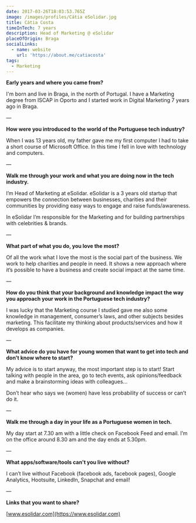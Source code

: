 ```yaml
---
date: 2017-03-26T18:03:53.765Z
image: /images/profiles/Cátia eSolidar.jpg
title: Cátia Costa
timeInTech: 7 years
description: Head of Marketing @ eSolidar
placeOfOrigin: Braga
socialLinks:
  - name: website
    url: 'https://about.me/catiacosta'
tags:
  - Marketing
---
```


**Early years and where you
came from?**

I'm born and live in Braga, in the north of Portugal. I have a Marketing degree from ISCAP in Oporto and I started work in Digital Marketing 7 years ago in Braga.

—

**How were you introduced
to the world of the Portuguese tech industry?**

When I was 13 years old, my father gave me my first computer I had to take a short course of Microsoft Office. In this time I fell in love with technology and computers.

—

**Walk me through your work
and what you are doing now in the tech industry.**

I’m Head of Marketing at eSolidar. eSolidar is a 3 years old startup that empowers the connection between businesses, charities and their communities by providing easy ways to engage and raise funds/awareness.

In eSolidar I’m responsible for the Marketing and for building partnerships with celebrities & brands.

— 

**What part of what you do,
you love the most?**

Of all the work what I love the most is the social part of the business. We work to help charities and people in need. It shows a new approach where it’s possible to have a business and create social impact at the same time.

—

**How do you think that your
background and knowledge impact the way you approach your work in the
Portuguese tech industry?**

I was lucky that the Marketing course I studied gave me also some knowledge in management, consumer’s laws, and other subjects besides marketing. This facilitate my thinking about products/services and how it develops as companies.

—

**What advice do you have
for young women that want to get into tech and don’t know where to start?**

My advice is to start anyway, the most important step is to start! Start talking with people in the area, go to tech events, ask opinions/feedback and make a brainstorming ideas with colleagues…

Don’t hear who says we (women) have less probability of success or can’t do it.

—

**Walk me through a day in
your life as a Portuguese women in tech.**

My day start at 7.30 am with a little check on Facebook Feed and email. I’m on the office around 8.30 am and the day ends at 5.30pm.

—

**What apps/software/tools
can't you live without?**

I can’t live without Facebook (facebook ads, facebook pages), Google Analytics, Hootsuite, LinkedIn, Snapchat and email!

—

**Links that you want to share?**

[www.esolidar.com](https://www.esolidar.com)
